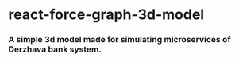 # react-force-graph-3d-model

### A simple 3d model made for simulating microservices of Derzhava bank system.
